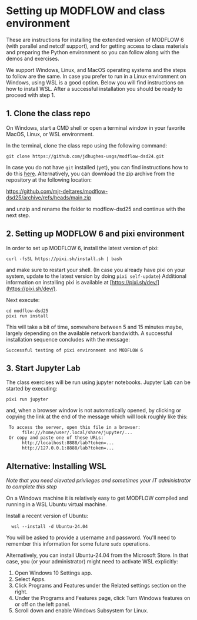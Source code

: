 # Setting up MODFLOW and class environment

These are instructions for installing the extended version of MODFLOW 6 (with parallel and netcdf support), and for getting access to class materials and preparing the Python environment so you can follow along with the demos and exercises. 

We support Windows, Linux, and MacOS operating systems and the steps to follow are the same. In case you prefer to run in a Linux environment on Windows, using WSL is a good option. Below you will find instructions on how to install WSL. After a successful installation you should be ready to proceed with step 1.

## 1. Clone the class repo 

On Windows, start a CMD shell or open a terminal window in your favorite MacOS, Linux, or WSL environment.

In the terminal, clone the class repo using the following command:

```
git clone https://github.com/jdhughes-usgs/modflow-dsd24.git
```

In case you do not have `git` installed (yet), you can find instructions how to do this [here](https://git-scm.com/downloads). Alternatively, you can download the zip archive from the repository at the following location:

https://github.com/mjr-deltares/modflow-dsd25/archive/refs/heads/main.zip

and unzip and rename the folder to modflow-dsd25 and continue with the next step.

## 2. Setting up MODFLOW 6 and pixi environment

In order to set up MODFLOW 6, install the latest version of pixi:

```
curl -fsSL https://pixi.sh/install.sh | bash
```

and make sure to restart your shell. (In case you already have pixi on your system, update to the latest version by doing `pixi self-update`)
Additional information on installing pixi is available at [https://pixi.sh/dev/](https://pixi.sh/dev/). 

Next execute:

```
cd modflow-dsd25
pixi run install
```

This will take a bit of time, somewhere between 5 and 15 minutes maybe, largely depending on the available network bandwidth. A successful installation sequence concludes with the message:

```
Successful testing of pixi environment and MODFLOW 6
```

## 3. Start Jupyter Lab

The class exercises will be run using jupyter notebooks. Jupyter Lab can be started by executing:

```
pixi run jupyter
```
and, when a browser window is not automatically opened, by clicking or copying the link at the end of the message which will look roughly like this:

```
 To access the server, open this file in a browser:
      file:///home/user/.local/share/jupyter/...
 Or copy and paste one of these URLs:
      http://localhost:8888/lab?token=...
      http://127.0.0.1:8888/lab?token=...
```

## Alternative: Installing WSL
_Note that you need elevated privileges and sometimes your IT administrator to complete this step_

On a Windows machine it is relatively easy to get MODFLOW compiled and running in a WSL Ubuntu virtual machine.

Install a recent version of Ubuntu:
```
  wsl --install -d Ubuntu-24.04
```

You will be asked to provide a username and password. You'll need to remember this information for some future `sudo` operations. 

Alternatively, you can install Ubuntu-24.04 from the Microsoft Store. In that case, you (or your administrator) might need to activate WSL explicitly:

1.	Open Windows 10 Settings app.
2.	Select Apps.
3.	Click Programs and Features under the Related settings section on the right.
4.	Under the Programs and Features page, click Turn Windows features on or off on the left panel.
5.	Scroll down and enable Windows Subsystem for Linux.